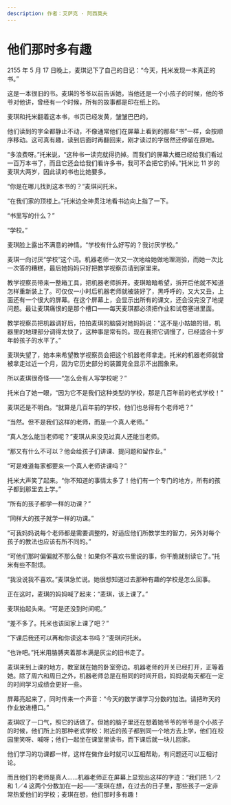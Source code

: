 ```yaml
---
description: 作者：艾萨克 · 阿西莫夫
---
```


# 他们那时多有趣

2155 年 5 月 17 日晚上，麦琪记下了自己的日记：“今天，托米发现一本真正的书。”

这是一本很旧的书。麦琪的爷爷以前告诉她，当他还是一个小孩子的时候，他的爷爷对他讲，曾经有一个时候，所有的故事都是印在纸上的。

麦琪和托米翻着这本书，书页已经发黄，皱皱巴巴的。

他们读到的字全都静止不动，不像通常他们在屏幕上看到的那些“书”一样，会按顺序移动。这可真有趣，读到后面时再翻回来，刚才读过的字居然还停留在原地。

“多浪费呀。”托米说，“这种书一读完就得扔掉。而我们的屏幕大概已经给我们看过一百万本书了，而且它还会给我们看许多书，我可不会把它扔掉。”托米比 11 岁的麦琪大两岁，因此读的书也比她要多。

“你是在哪儿找到这本书的？”麦琪问托米。

“在我们家的顶楼上。”托米边全神贯注地看书边向上指了一下。

“书里写的什么？”

“学校。”

麦琪脸上露出不满意的神情。“学校有什么好写的？我讨厌学校。”

麦琪一向讨厌“学校”这个词。机器老师一次又一次地给她做地理测验，而她一次比一次答的糟糕，最后她妈妈只好把教学视察员请到家里来。

教学视察员带来一整箱工具，把机器老师拆开。麦琪暗暗希望，拆开后他就不知道怎样重新装上了。可仅仅一小时后机器老师就被装好了，黑呼呼的，又大又丑，上面还有一个很大的屏幕。在这个屏幕上，会显示出所有的课文，还会没完没了地提问题。最让麦琪痛恨的是那个槽口——每天麦琪都必须把作业和试卷塞进里面。

教学视察员把机器调好后，拍拍麦琪的脑袋对她妈妈说：“这不是小姑娘的错，机器里的地理部分调得太快了，这种事是常有的。现在我把它调慢了，已经适合十岁年龄孩子的水平了。”

麦琪失望了，她本来希望教学视察员会把这个机器老师拿走。托米的机器老师就曾被拿走过近一个月，因为它历史部分的装置完全显示不出图象来。

所以麦琪很奇怪——“怎么会有人写学校呢？”

托米白了她一眼，“因为它不是我们这种类型的学校，那是几百年前的老式学校！”

麦琪还是不明白。“就算是几百年前的学校，他们也总得有个老师吧？”

“当然。但不是我们这样的老师，而是一个真人老师。”

“真人怎么能当老师呢？”麦琪从来没见过真人还能当老师。

“那又有什么不可以？他会给孩子们讲课、提问题和留作业。”

“可是难道每家都要来一个真人老师讲课吗？”

托米大声笑了起来。“你不知道的事情太多了！他们有一个专门的地方，所有的孩子都到那里去上学。”

“所有的孩子都学一样的功课？”

“同样大的孩子就学一样的功课。”

“可我妈妈说每个老师都是需要调整的，好适应他们所教学生的智力，另外对每个孩子的教法也应该有所不同的。”

“可他们那时偏偏就不那么做！如果你不喜欢书里说的事，你干脆就别读它了。”托米有些不耐烦。

“我没说我不喜欢。”麦琪急忙说。她很想知道过去那种有趣的学校是怎么回事。

正在这时，麦琪的妈妈喊了起来：“麦琪，该上课了。”

麦琪抬起头来。“可是还没到时间呢。”

“差不多了。托米也该回家上课了吧？”

“下课后我还可以再和你读这本书吗？”麦琪问托米。

“也许吧。”托米用胳膊夹着那本满是灰尘的旧书走了。

麦琪来到上课的地方，教室就在她的卧室旁边。机器老师的开关已经打开，正等着她。除了周六和周日之外，机器老师总是在相同的时间开启，妈妈说每天都在一定的时间学习成绩会更好一些。

屏幕亮起来了，同时传来一个声音：“今天的数学课学习分数的加法。请把昨天的作业放进槽口。”

麦琪叹了一口气，照它的话做了。但她的脑子里还在想着她爷爷的爷爷是个小孩子的时候，他们所上的那种老式学校：附近的孩子都到同一个地方去上学，他们在校园里笑呀、喊呀；他们一起坐在课堂里读书，而下课后就一块儿回家。

他们学习的功课都一样，这样在做作业时就可以互相帮助，有问题还可以互相讨论。

而且他们的老师是真人……机器老师正在屏幕上显现出这样的字迹：“我们把 1／2 和 1／4 这两个分数加在一起——”麦琪在想，在过去的日子里，那些孩子一定非常热爱他们的学校；麦琪在想，他们那时多有趣！
